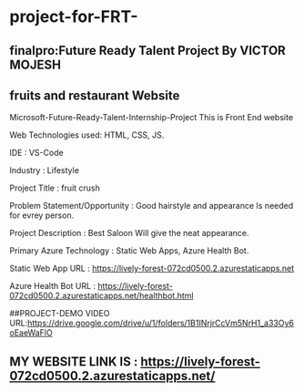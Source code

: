 # project-for-FRT-
## finalpro:Future Ready Talent Project By VICTOR MOJESH
##   fruits and restaurant Website

Microsoft-Future-Ready-Talent-Internship-Project This is Front End website

Web Technologies used: HTML, CSS, JS.

IDE           : VS-Code

Industry      : Lifestyle

Project Title : fruit crush

Problem Statement/Opportunity : Good  hairstyle and appearance Is needed for evrey person.

Project Description           :  Best Saloon  Will give the neat  appearance.

Primary Azure Technology      :  Static Web Apps, Azure Health Bot.

Static Web App URL : https://lively-forest-072cd0500.2.azurestaticapps.net

Azure Health Bot URL : https://lively-forest-072cd0500.2.azurestaticapps.net/healthbot.html

##PROJECT-DEMO VIDEO URL:https://drive.google.com/drive/u/1/folders/1B1INrjrCcVm5NrH1_a33Oy6oEaeWaFlO

## MY WEBSITE LINK IS : https://lively-forest-072cd0500.2.azurestaticapps.net/ 
